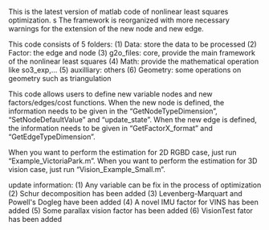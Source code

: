 This is the latest version of matlab code of nonlinear least squares optimization.
s
The framework is reorganized with more necessary warnings for the extension of the new node and new edge.

This code consists of 5 folders:
(1)	Data: store the data to be processed
(2)	Factor: the edge and node 
(3) g2o_files: core, provide the main framework of the nonlinear least squares
(4) Math: provide the mathematical operation like so3_exp,...
(5) auxilliary: others
(6) Geometry: some operations on geometry such as triangulation

This code allows users to define new variable nodes and new factors/edges/cost functions.
When the new node is defined, the information needs to be given in
the “GetNodeTypeDimension”, “SetNodeDefaultValue” and “update_state”.
When the new edge is defined, the information needs to be given in
“GetFactorX_format” and “GetEdgeTypeDimension”.


When you want to perform the estimation for 2D RGBD case, just run “Example_VictoriaPark.m”.
When you want to perform the estimation for 3D vision case, just run “Vision_Example_Small.m”.

update information:
(1) Any variable can be fix in the process of optimization
(2) Schur decomposition has been added
(3) Levenberg-Marquart and Powell's Dogleg have been added
(4) A novel IMU factor for VINS has been added
(5) Some parallax vision factor has been added
(6) VisionTest fator has been added 
